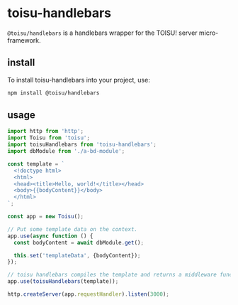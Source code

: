 # toisu-handlebars

`@toisu/handlebars` is a handlebars wrapper for the TOISU! server micro-framework.

## install

To install toisu-handlebars into your project, use:

```bash
npm install @toisu/handlebars
```

## usage

```javascript
import http from 'http';
import Toisu from 'toisu';
import toisuHandlebars from 'toisu-handlebars';
import dbModule from './a-bd-module';

const template = `
  <!doctype html>
  <html>
  <head><title>Hello, world!</title></head>
  <body>{{bodyContent}}</body>
  </html>
`;

const app = new Toisu();

// Put some template data on the context.
app.use(async function () {
  const bodyContent = await dbModule.get();

  this.set('templateData', {bodyContent});
});

// toisu handlebars compiles the template and returns a middleware function.
app.use(toisuHandlebars(template));

http.createServer(app.requestHandler).listen(3000);
```
